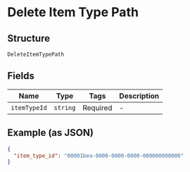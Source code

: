 
# Delete Item Type Path

## Structure

`DeleteItemTypePath`

## Fields

| Name | Type | Tags | Description |
|  --- | --- | --- | --- |
| `itemTypeId` | `string` | Required | - |

## Example (as JSON)

```json
{
  "item_type_id": "00001bea-0000-0000-0000-000000000000"
}
```

